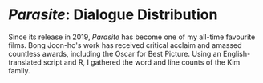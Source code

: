 # _Parasite_: Dialogue Distribution

Since its release in 2019, _Parasite_ has become one of my all-time favourite films. Bong Joon-ho's work has received critical acclaim and amassed countless awards, including the Oscar for Best Picture. Using an English-translated script and R, I gathered the word and line counts of the Kim family.
